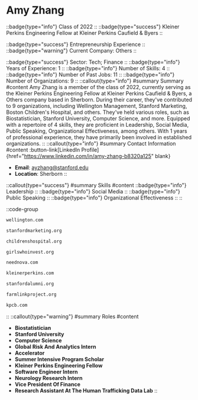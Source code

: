 # Amy Zhang
::badge{type="info"}
Class of 2022
::
::badge{type="success"}
Kleiner Perkins Engineering Fellow at Kleiner Perkins Caufield & Byers
::

::badge{type="success"}
Entrepreneurship Experience
::
::badge{type="warning"}
Current Company: Others
::

::badge{type="success"}
Sector: Tech; Finance
::
::badge{type="info"}
Years of Experience: 1
::
::badge{type="info"}
Number of Skills: 4
::
::badge{type="info"}
Number of Past Jobs: 11
::
::badge{type="info"}
Number of Organizations: 9
::
::callout{type="info"}
#summary
Summary
#content
Amy Zhang is a member of the class of 2022, currently serving as the Kleiner Perkins Engineering Fellow at Kleiner Perkins Caufield & Byers, a Others company based in Sherborn. During their career, they've contributed to 9 organizations, including Wellington Management, Stanford Marketing, Boston Children's Hospital, and others. They've held various roles, such as Biostatistician, Stanford University, Computer Science, and more. Equipped with a repertoire of 4 skills, they are proficient in Leadership, Social Media, Public Speaking, Organizational Effectiveness, among others.  With 1 years of professional experience, they have primarily been involved in established organizations.
::
::callout{type="info"}
#summary
Contact Information
#content
:button-link[LinkedIn Profile]{href="https://www.linkedin.com/in/amy-zhang-b8320a125" blank}
- **Email**: ayzhang@stanford.edu
- **Location**: Sherborn
::

::callout{type="success"}
#summary
Skills
#content
::badge{type="info"}
Leadership
::
::badge{type="info"}
Social Media
::
::badge{type="info"}
Public Speaking
::
::badge{type="info"}
Organizational Effectiveness
::
::

::code-group
```bash [Wellington Management]
wellington.com
```
```bash [Stanford Marketing]
stanfordmarketing.org
```
```bash [Boston Children's Hospital]
childrenshospital.org
```
```bash [Girls Who Invest]
girlswhoinvest.org
```
```bash [Neednova]
neednova.com
```
```bash [KPCB]
kleinerperkins.com
```
```bash [Standford Alumni]
stanfordalumni.org
```
```bash [The Farmlink Project]
farmlinkproject.org
```
```bash [Kleiner Perkins Caufield & Byers]
kpcb.com
```
::
::callout{type="warning"}
#summary
Roles
#content
- **Biostatistician**
- **Stanford University**
- **Computer Science**
- **Global Risk And Analytics Intern**
- **Accelerator**
- **Summer Intensive Program Scholar**
- **Kleiner Perkins Engineering Fellow**
- **Software Engineer Intern**
- **Neurology Research Intern**
- **Vice President Of Finance**
- **Research Assistant At The Human Trafficking Data Lab**
::


